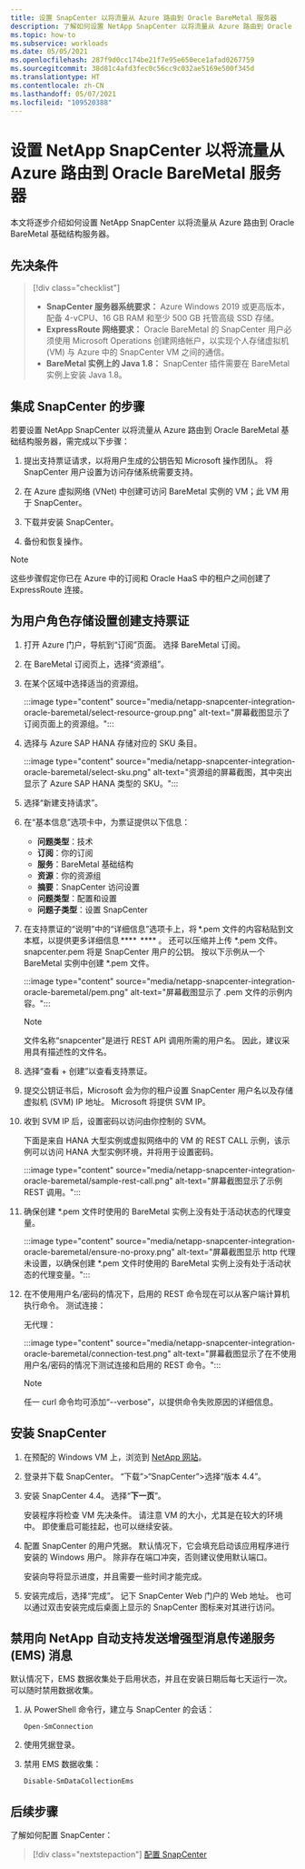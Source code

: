 ```yaml
---
title: 设置 SnapCenter 以将流量从 Azure 路由到 Oracle BareMetal 服务器
description: 了解如何设置 NetApp SnapCenter 以将流量从 Azure 路由到 Oracle BareMetal 基础结构服务器。
ms.topic: how-to
ms.subservice: workloads
ms.date: 05/05/2021
ms.openlocfilehash: 287f9d0cc174be21f7e95e650ece1afad0267759
ms.sourcegitcommit: 38d81c4afd3fec0c56cc9c032ae5169e500f345d
ms.translationtype: HT
ms.contentlocale: zh-CN
ms.lasthandoff: 05/07/2021
ms.locfileid: "109520388"
---
```

# <a name="set-up-netapp-snapcenter-to-route-traffic-from-azure-to-oracle-baremetal-servers"></a>设置 NetApp SnapCenter 以将流量从 Azure 路由到 Oracle BareMetal 服务器

本文将逐步介绍如何设置 NetApp SnapCenter 以将流量从 Azure 路由到 Oracle BareMetal 基础结构服务器。 

## <a name="prerequisites"></a>先决条件

> [!div class="checklist"]
> - **SnapCenter 服务器系统要求：** Azure Windows 2019 或更高版本，配备 4-vCPU、16 GB RAM 和至少 500 GB 托管高级 SSD 存储。
> - **ExpressRoute 网络要求：** Oracle BareMetal 的 SnapCenter 用户必须使用 Microsoft Operations 创建网络帐户，以实现个人存储虚拟机 (VM) 与 Azure 中的 SnapCenter VM 之间的通信。
> - **BareMetal 实例上的 Java 1.8：** SnapCenter 插件需要在 BareMetal 实例上安装 Java 1.8。

## <a name="steps-to-integrate-snapcenter"></a>集成 SnapCenter 的步骤

若要设置 NetApp SnapCenter 以将流量从 Azure 路由到 Oracle BareMetal 基础结构服务器，需完成以下步骤： 

1. 提出支持票证请求，以将用户生成的公钥告知 Microsoft 操作团队。 将 SnapCenter 用户设置为访问存储系统需要支持。 

2. 在 Azure 虚拟网络 (VNet) 中创建可访问 BareMetal 实例的 VM；此 VM 用于 SnapCenter。 

3. 下载并安装 SnapCenter。 

4. 备份和恢复操作。 

>[!NOTE]
> 这些步骤假定你已在 Azure 中的订阅和 Oracle HaaS 中的租户之间创建了 ExpressRoute 连接。

## <a name="create-a-support-ticket-for-user-role-storage-setup"></a>为用户角色存储设置创建支持票证

1. 打开 Azure 门户，导航到“订阅”页面。 选择 BareMetal 订阅。
2. 在 BareMetal 订阅页上，选择“资源组”。
3. 在某个区域中选择适当的资源组。
    
    :::image type="content" source="media/netapp-snapcenter-integration-oracle-baremetal/select-resource-group.png" alt-text="屏幕截图显示了订阅页面上的资源组。":::

4. 选择与 Azure SAP HANA 存储对应的 SKU 条目。 

    :::image type="content" source="media/netapp-snapcenter-integration-oracle-baremetal/select-sku.png" alt-text="资源组的屏幕截图，其中突出显示了 Azure SAP HANA 类型的 SKU。":::

5. 选择“新建支持请求”。

6. 在“基本信息”选项卡中，为票证提供以下信息：
    - **问题类型**：技术
    -   **订阅**：你的订阅
    -   **服务**：BareMetal 基础结构
    -   **资源**：你的资源组
    -   **摘要**：SnapCenter 访问设置
    -   **问题类型**：配置和设置
    -   **问题子类型**：设置 SnapCenter

7. 在支持票证的“说明”中的“详细信息”选项卡上，将 *.pem 文件的内容粘贴到文本框，以提供更多详细信息 ****  **** 。 还可以压缩并上传 *.pem 文件。 snapcenter.pem 将是 SnapCenter 用户的公钥。 按以下示例从一个 BareMetal 实例中创建 *.pem 文件。 

    :::image type="content" source="media/netapp-snapcenter-integration-oracle-baremetal/pem.png" alt-text="屏幕截图显示了 .pem 文件的示例内容。":::

    >[!NOTE]
    >文件名称“snapcenter”是进行 REST API 调用所需的用户名。 因此，建议采用具有描述性的文件名。

8.  选择“查看 + 创建”以查看支持票证。

9.  提交公钥证书后，Microsoft 会为你的租户设置 SnapCenter 用户名以及存储虚拟机 (SVM) IP 地址。 Microsoft 将提供 SVM IP。

10. 收到 SVM IP 后，设置密码以访问由你控制的 SVM。

    下面是来自 HANA 大型实例或虚拟网络中的 VM 的 REST CALL 示例，该示例可以访问 HANA 大型实例环境，并将用于设置密码。
    
    :::image type="content" source="media/netapp-snapcenter-integration-oracle-baremetal/sample-rest-call.png" alt-text="屏幕截图显示了示例 REST 调用。":::

11. 确保创建 *.pem 文件时使用的 BareMetal 实例上没有处于活动状态的代理变量。

     :::image type="content" source="media/netapp-snapcenter-integration-oracle-baremetal/ensure-no-proxy.png" alt-text="屏幕截图显示 http 代理未设置，以确保创建 *.pem 文件时使用的 BareMetal 实例上没有处于活动状态的代理变量。":::

12. 在不使用用户名/密码的情况下，启用的 REST 命令现在可以从客户端计算机执行命令。 测试连接： 

    无代理：

    :::image type="content" source="media/netapp-snapcenter-integration-oracle-baremetal/connection-test.png" alt-text="屏幕截图显示了在不使用用户名/密码的情况下测试连接和启用的 REST 命令。":::


       >[!NOTE]
       > 任一 curl 命令均可添加“--verbose”，以提供命令失败原因的详细信息。

## <a name="install-snapcenter"></a>安装 SnapCenter

1. 在预配的 Windows VM 上，浏览到 [NetApp 网站](https://mysupport.netapp.com/site/products/all/details/snapcenter/downloads-tab)。

2. 登录并下载 SnapCenter。 “下载”>“SnapCenter”>选择“版本 4.4”。

3. 安装 SnapCenter 4.4。 选择“**下一页**”。

    安装程序将检查 VM 先决条件。 请注意 VM 的大小，尤其是在较大的环境中。 即使重启可能挂起，也可以继续安装。

4. 配置 SnapCenter 的用户凭据。 默认情况下，它会填充启动该应用程序进行安装的 Windows 用户。 除非存在端口冲突，否则建议使用默认端口。

    安装向导将显示进度，并且需要一些时间才能完成。
 
5. 安装完成后，选择“完成”。  记下 SnapCenter Web 门户的 Web 地址。  也可以通过双击安装完成后桌面上显示的 SnapCenter 图标来对其进行访问。
 
## <a name="disable-enhanced-messaging-service-ems-messages-to-netapp-auto-support"></a>禁用向 NetApp 自动支持发送增强型消息传递服务 (EMS) 消息

默认情况下，EMS 数据收集处于启用状态，并且在安装日期后每七天运行一次。 可以随时禁用数据收集。

1. 从 PowerShell 命令行，建立与 SnapCenter 的会话：

   ```powershell-interactive
   Open-SmConnection
   ```

2. 使用凭据登录。

3. 禁用 EMS 数据收集： 

   ```powershell-interactive
   Disable-SmDataCollectionEms
   ```
   
## <a name="next-steps"></a>后续步骤

了解如何配置 SnapCenter：

> [!div class="nextstepaction"]
> [配置 SnapCenter](configure-snapcenter-oracle-baremetal.md)
